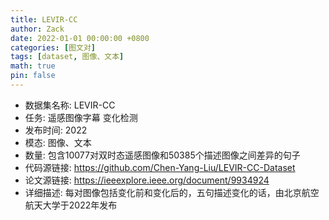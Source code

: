 ```yaml
---
title: LEVIR-CC
author: Zack
date: 2022-01-01 00:00:00 +0800
categories: [图文对]
tags: [dataset, 图像、文本]
math: true
pin: false
---
```

- 数据集名称: LEVIR-CC
- 任务: 遥感图像字幕 变化检测
- 发布时间: 2022
- 模态: 图像、文本
- 数量: 包含10077对双时态遥感图像和50385个描述图像之间差异的句子
- 代码源链接: https://github.com/Chen-Yang-Liu/LEVIR-CC-Dataset
- 论文源链接: https://ieeexplore.ieee.org/document/9934924
- 详细描述: 每对图像包括变化前和变化后的，五句描述变化的话，由北京航空航天大学于2022年发布
